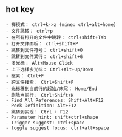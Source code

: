 #

## hot key

    - 禅模式： ctrl+k->z (mine: ctrl+alt+home)
    - 文件跳转： ctrl+p
    - 在所有打开的文件中跳转： ctrl+shift+Tab
    - 打开文件面板： ctrl+shift+P
    - 跳转到文件符号： ctrl+shift+O
    - 跳转到文件某行： ctrl+shift+G
    - 多光标： Alt+Mouse Click
    - 上下选择多光标： Ctrl+Alt+Up/Down
    - 搜索： Ctrl+F
    - 跨文件搜索： Ctrl+Shift+F
    - 光标移到当前行的起始/末尾： Home/End
    - 删除当前行： Ctrl+Shift+K
    - Find All References: Shift+Alt+F12
    - Peek Definition: Alt+F12
    - 跳转到实现： Ctrl + F12
    - Parameter hint: shift+ctrl+shape
    - Trigger suggest: ctrl+space
    - toggle suggest focus: ctrl+alt+space

